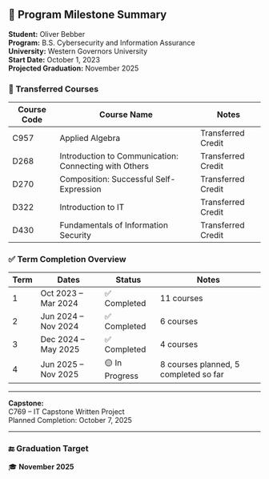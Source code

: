 ## 📄 Program Milestone Summary

**Student:** Oliver Bebber  
**Program:** B.S. Cybersecurity and Information Assurance  
**University:** Western Governors University  
**Start Date:** October 1, 2023  
**Projected Graduation:** November 2025  

### 🔄 Transferred Courses

| Course Code | Course Name                                         | Notes             |
|-------------|-----------------------------------------------------|-------------------|
| C957        | Applied Algebra                                     | Transferred Credit |
| D268        | Introduction to Communication: Connecting with Others | Transferred Credit |
| D270        | Composition: Successful Self-Expression            | Transferred Credit |
| D322        | Introduction to IT                                 | Transferred Credit |
| D430        | Fundamentals of Information Security               | Transferred Credit |

### ✅ Term Completion Overview

| Term | Dates                  | Status        | Notes                                   |
|------|------------------------|---------------|-----------------------------------------|
| 1    | Oct 2023 – Mar 2024    | ✅ Completed  | 11 courses                              |
| 2    | Jun 2024 – Nov 2024    | ✅ Completed  | 6 courses                               |
| 3    | Dec 2024 – May 2025    | ✅ Completed  | 4 courses                               |
| 4    | Jun 2025 – Nov 2025    | 🟡 In Progress | 8 courses planned, 5 completed so far  |

---

**Capstone:**  
C769 – IT Capstone Written Project  
Planned Completion: October 7, 2025

---

### 🔚 Graduation Target  
🎓 **November 2025**
